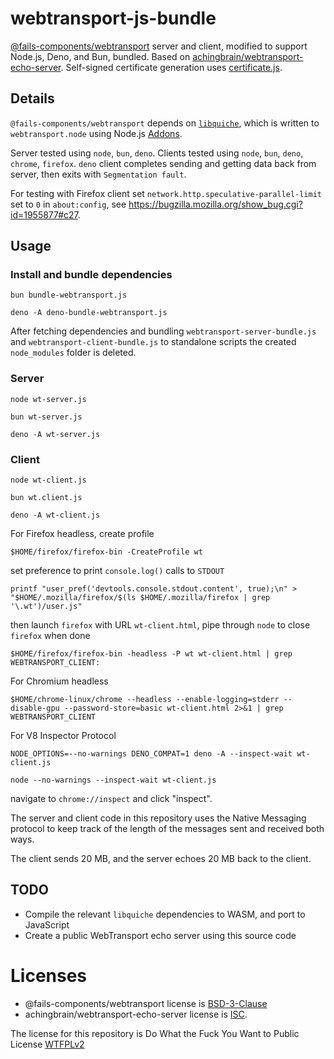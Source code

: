 # webtransport-js-bundle

[@fails-components/webtransport](https://github.com/fails-components/webtransport)
server and client, modified to support Node.js, Deno, and Bun, bundled. Based on [achingbrain/webtransport-echo-server](https://github.com/achingbrain/webtransport-echo-server).
Self-signed certificate generation uses [certificate.js](https://github.com/achingbrain/webtransport-echo-server/blob/main/certificate.js).

## Details

`@fails-components/webtransport` depends on [`libquiche`](https://github.com/google/quiche), which is written to `webtransport.node`
using Node.js [Addons](https://nodejs.org/api/addons.html). 

Server tested using `node`, `bun`, `deno`. Clients tested using `node`, `bun`, `deno`, `chrome`, `firefox`. `deno` client completes sending and getting data back from server, then exits with `Segmentation fault`. 

For testing with Firefox client set `network.http.speculative-parallel-limit` set to `0` in `about:config`, see https://bugzilla.mozilla.org/show_bug.cgi?id=1955877#c27.


## Usage

### Install and bundle dependencies

```
bun bundle-webtransport.js
```

```
deno -A deno-bundle-webtransport.js
```

After fetching dependencies and bundling `webtransport-server-bundle.js`
and `webtransport-client-bundle.js` to standalone scripts the created `node_modules` folder is
deleted.

### Server

```
node wt-server.js
```

```
bun wt-server.js 
```

```
deno -A wt-server.js 
```

### Client

```
node wt-client.js
```

```
bun wt.client.js 
```

```
deno -A wt-client.js
```

For Firefox headless, create profile
```
$HOME/firefox/firefox-bin -CreateProfile wt
```

set preference to print `console.log()` calls to `STDOUT`

```
printf "user_pref('devtools.console.stdout.content', true);\n" > "$HOME/.mozilla/firefox/$(ls $HOME/.mozilla/firefox | grep '\.wt')/user.js"
```

then launch `firefox` with URL `wt-client.html`, pipe through `node` to close `firefox` when done

```
$HOME/firefox/firefox-bin -headless -P wt wt-client.html | grep WEBTRANSPORT_CLIENT:
```

For Chromium headless

```
$HOME/chrome-linux/chrome --headless --enable-logging=stderr --disable-gpu --password-store=basic wt-client.html 2>&1 | grep WEBTRANSPORT_CLIENT
```

For V8 Inspector Protocol

```
NODE_OPTIONS=--no-warnings DENO_COMPAT=1 deno -A --inspect-wait wt-client.js
```

```
node --no-warnings --inspect-wait wt-client.js
```

navigate to `chrome://inspect` and click "inspect".

The server and client code in this repository uses the Native Messaging 
protocol to keep track of the length of the messages sent and received both ways.

The client sends 20 MB, and the server echoes 20 MB back to the client.

## TODO

- Compile the relevant `libquiche` dependencies to WASM, and port to JavaScript
- Create a public WebTransport echo server using this source code

# Licenses

- @fails-components/webtransport license is [BSD-3-Clause](https://github.com/guest271314/webtransport-1/blob/master/package.json#L13C15-L13C27)
- achingbrain/webtransport-echo-server
license is [ISC](https://github.com/achingbrain/webtransport-echo-server/blob/main/package.json#L11).

The license for this repository is Do What the Fuck You Want to Public License [WTFPLv2](http://www.wtfpl.net/about/)

